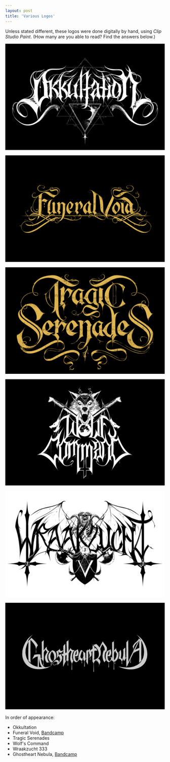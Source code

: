 ```yaml
---
layout: post
title: 'Various Logos'
---
```



Unless stated different, these logos were done digitally by hand, using *Clip Studio Paint*. (How many are you able to read? Find the answers below.)

![Okkultation](..\assets\img\projects\proj-3\Okkultation.jpg)

![Funeral Void](..\assets\img\projects\proj-3\FuneralVoid.jpg)

![Tragic Serenades](..\assets\img\projects\proj-3\TragicSerenades.jpg)

![Wolf's Command](..\assets\img\projects\proj-3\WolfsCommand.jpg)

![Wraakzucht](..\assets\img\projects\proj-3\Wraakzucht.jpg)

![Ghostheart Nebula](..\assets\img\projects\proj-3\GhostheartNebula.jpg)

In order of appearance:
- Okkultation
- Funeral Void, [Bandcamp](https://fvneralvoid.bandcamp.com/)
- Tragic Serenades
- Wolf's Command
- Wraakzucht 333
- Ghostheart Nebula, [Bandcamp](https://ghostheartnebula.bandcamp.com/)
